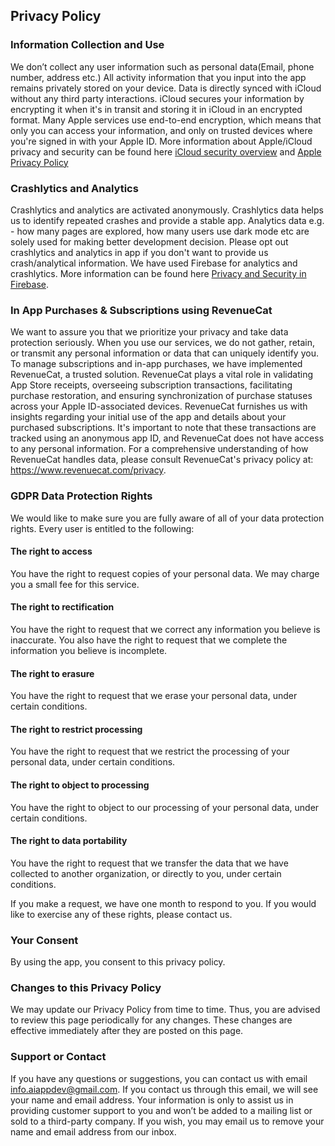 

## Privacy Policy

### Information Collection and Use
We don’t collect any user information such as personal data(Email, phone number, address etc.) All activity information that you input into the app remains privately stored on your device. Data is directly synced with iCloud without any third party interactions. iCloud secures your information by encrypting it when it's in transit and storing it in iCloud in an encrypted format. Many Apple services use end-to-end encryption, which means that only you can access your information, and only on trusted devices where you're signed in with your Apple ID. More information about Apple/iCloud privacy and security can be found here [iCloud security overview](https://support.apple.com/en-us/HT202303#:~:text=Data%20security,in%20with%20your%20Apple%20ID.y) and [Apple Privacy Policy](https://www.apple.com/legal/privacy/en-ww/)

### Crashlytics and Analytics
Crashlytics and analytics are activated anonymously. Crashlytics data helps us to identify repeated crashes and provide a stable app. Analytics data e.g. - how many pages are explored, how many users use dark mode etc are solely used for making better development decision. Please opt out crashlytics and analytics in app if you don't want to provide us crash/analytical information. We have used Firebase for analytics and crashlytics. More information can be found here [Privacy and Security in Firebase](https://firebase.google.com/support/privacy).

### In App Purchases & Subscriptions using RevenueCat 
We want to assure you that we prioritize your privacy and take data protection seriously. When you use our services, we do not gather, retain, or transmit any personal information or data that can uniquely identify you. To manage subscriptions and in-app purchases, we have implemented RevenueCat, a trusted solution. RevenueCat plays a vital role in validating App Store receipts, overseeing subscription transactions, facilitating purchase restoration, and ensuring synchronization of purchase statuses across your Apple ID-associated devices. RevenueCat furnishes us with insights regarding your initial use of the app and details about your purchased subscriptions. It's important to note that these transactions are tracked using an anonymous app ID, and RevenueCat does not have access to any personal information. For a comprehensive understanding of how RevenueCat handles data, please consult RevenueCat's privacy policy at: https://www.revenuecat.com/privacy.

### GDPR Data Protection Rights
We would like to make sure you are fully aware of all of your data protection rights. Every user is entitled to the following:

#### The right to access
You have the right to request copies of your personal data. We may charge you a small fee for this service.

#### The right to rectification
You have the right to request that we correct any information you believe is inaccurate. You also have the right to request that we complete the information you believe is incomplete.

#### The right to erasure
You have the right to request that we erase your personal data, under certain conditions.

#### The right to restrict processing
You have the right to request that we restrict the processing of your personal data, under certain conditions.

#### The right to object to processing
You have the right to object to our processing of your personal data, under certain conditions.

#### The right to data portability
You have the right to request that we transfer the data that we have collected to another organization, or directly to you, under certain conditions.

If you make a request, we have one month to respond to you. If you would like to exercise any of these rights, please contact us.

### Your Consent
By using the app, you consent to this privacy policy.

### Changes to this Privacy Policy
We may update our Privacy Policy from time to time. Thus, you are advised to review this page periodically for any changes. These changes are effective immediately after they are posted on this page.

### Support or Contact
If you have any questions or suggestions, you can contact us with email info.aiappdev@gmail.com.
If you contact us through this email, we will see your name and email address. Your information is only to assist us in providing customer support to you and won’t be added to a mailing list or sold to a third-party company. If you wish, you may email us to remove your name and email address from our inbox.


